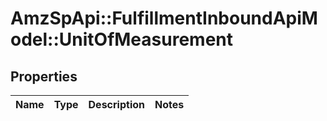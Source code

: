# AmzSpApi::FulfillmentInboundApiModel::UnitOfMeasurement

## Properties
Name | Type | Description | Notes
------------ | ------------- | ------------- | -------------


